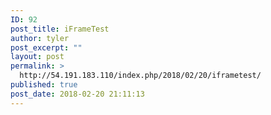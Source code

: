 ```yaml
---
ID: 92
post_title: iFrameTest
author: tyler
post_excerpt: ""
layout: post
permalink: >
  http://54.191.183.110/index.php/2018/02/20/iframetest/
published: true
post_date: 2018-02-20 21:11:13
---
```

<iframe width="100%" height="480" src="ftp://tylerftp:pr0tected!ftp@54.191.183.110/Quinn/begScene.mp4" frameborder="0"></iframe>